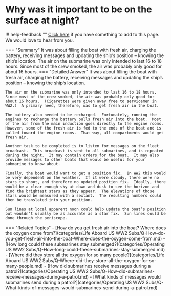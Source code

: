 # Why was it important to be on the surface at night?

!!! help-feedback ""
    [Click here](https://replace.md) if you have something to add to this page. We would love to hear from you.

=== "Summary"
    It was about filling the boat with fresh air, charging the battery, receiving messages and updating the ship’s position – knowing the ship’s location. The air on the submarine was only intended to last 16 to 18 hours. Since most of the crew smoked, the air was probably only good for about 16 hours.
=== "Detailed Answer"
    It was about filling the boat with fresh air, charging the battery, receiving messages and updating the ship’s position – knowing the ship’s location.

    The air on the submarine was only intended to last 16 to 18 hours.  Since most of the crew smoked, the air was probably only good for about 16 hours.  (Cigarettes were given away free to servicemen in WW2.)  A primary need, therefore, was to get fresh air in the boat.

    The battery also needed to be recharged.  Fortunately, running the engines to recharge the battery pulls fresh air into the boat.  Most of the air from the main induction goes directly to the engine rooms.  However, some of the fresh air is fed to the ends of the boat and is pulled toward the engine rooms.  That way, all compartments would get fresh air.

    Another task to be completed is to listen for messages on the fleet broadcast.  This broadcast is sent to all submarines, and is repeated during the night.  It may contain orders for the boat.  It may also provide messages to other boats that would be useful for your submarine to know about.

    Finally, the boat would want to get a position fix.  In WW2 this would be very dependent on the weather.  If it were cloudy, there were no stars to shoot, and therefore no updated position fix.  Ideally, there would be a clear enough sky at dawn and dusk to see the horizon and find the brightest stars as they appear.  The elevations of those stars would be measured with a sextant.  The resulting numbers could then be translated into your position.

    Sun lines at local apparent noon could help update the boat’s position but wouldn’t usually be as accurate as a star fix.  Sun lines could be done through the periscope.
=== "Related Topics"
    - [How do you get fresh air into the boat?  Where does the oxygen come from?](categories/Life Aboard US WW2 Subs/Q-How-do-you-get-fresh-air-into-the-boat-Where-does-the-oxygen-come-from.md)
    - [How long could these submarines stay submerged?](categories/Operating US WW2 Subs/Q-How-long-could-these-submarines-stay-submerged.md)
    - [Where did they store all the oxygen for so many people?](categories/Life Aboard US WW2 Subs/Q-Where-did-they-store-all-the-oxygen-for-so-many-people.md)
    - [How did submarines receive messages during a patrol?](categories/Operating US WW2 Subs/Q-How-did-submarines-receive-messages-during-a-patrol.md)
    - [What kinds of messages would submarines send during a patrol?](categories/Operating US WW2 Subs/Q-What-kinds-of-messages-would-submarines-send-during-a-patrol.md)
